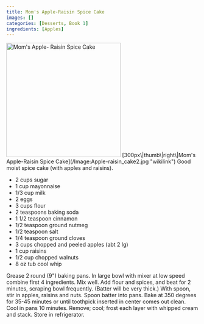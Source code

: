 ```yaml
---
title: Mom's Apple-Raisin Spice Cake
images: []
categories: [Desserts, Book 1]
ingredients: [Apples]
---
```


<img src="Apple-raisin_cake.jpg" title="fig:Mom&#39;s Apple- Raisin Spice Cake" alt="Mom&#39;s Apple- Raisin Spice Cake" width="300" />
[300px\|thumb\|right\|Mom's Apple-Raisin Spice
Cake](/Image:Apple-raisin_cake2.jpg "wikilink") Good moist spice cake
(with apples and raisins).

-   2 cups sugar
-   1 cup mayonnaise
-   1/3 cup milk
-   2 eggs
-   3 cups flour
-   2 teaspoons baking soda
-   1 1/2 teaspoon cinnamon
-   1/2 teaspoon ground nutmeg
-   1/2 teaspoon salt
-   1/4 teaspoon ground cloves
-   3 cups chopped and peeled apples (abt 2 lg)
-   1 cup raisins
-   1/2 cup chopped walnuts
-   8 oz tub cool whip

Grease 2 round (9") baking pans. In large bowl with mixer at low speed
combine first 4 ingredients. Mix well. Add flour and spices, and beat
for 2 minutes, scraping bowl frequently. (Batter will be very thick.)
With spoon, stir in apples, raisins and nuts. Spoon batter into pans.
Bake at 350 degrees for 35-45 minutes or until toothpick inserted in
center comes out clean. Cool in pans 10 minutes. Remove; cool; frost
each layer with whipped cream and stack. Store in refrigerator.

 
